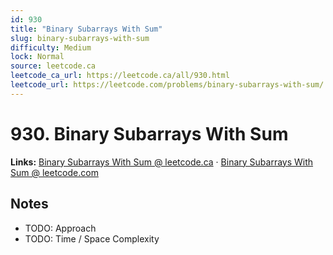 ```yaml
--- 
id: 930
title: "Binary Subarrays With Sum"
slug: binary-subarrays-with-sum
difficulty: Medium
lock: Normal
source: leetcode.ca
leetcode_ca_url: https://leetcode.ca/all/930.html
leetcode_url: https://leetcode.com/problems/binary-subarrays-with-sum/
---
```


# 930. Binary Subarrays With Sum

**Links:** [Binary Subarrays With Sum @ leetcode.ca](https://leetcode.ca/all/930.html) · [Binary Subarrays With Sum @ leetcode.com](https://leetcode.com/problems/binary-subarrays-with-sum/)

## Notes
- TODO: Approach
- TODO: Time / Space Complexity
